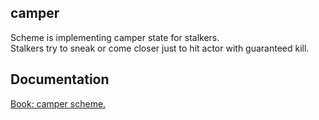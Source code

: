 ## camper

Scheme is implementing camper state for stalkers. <br/>
Stalkers try to sneak or come closer just to hit actor with guaranteed kill.

## Documentation

[Book: camper scheme.](https://xray-forge.github.io/stalker-xrf-book/script_engine/schemes/camper.html)
